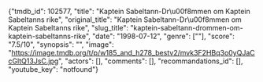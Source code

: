 {"tmdb_id": 102577, "title": "Kaptein Sabeltann-Dr\u00f8mmen om Kaptein Sabeltanns rike", "original_title": "Kaptein Sabeltann-Dr\u00f8mmen om Kaptein Sabeltanns rike", "slug_title": "kaptein-sabeltann-drommen-om-kaptein-sabeltanns-rike", "date": "1998-07-12", "genre": [""], "score": "7.5/10", "synopsis": "", "image": "https://image.tmdb.org/t/p/w185_and_h278_bestv2/mvk3F2HBq3o0yQJaCcGltQ13JsC.jpg", "actors": [], "comments": [], "recommandations_id": [], "youtube_key": "notfound"}